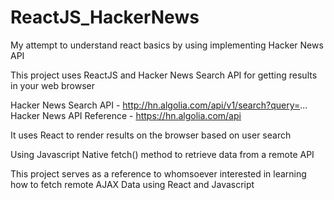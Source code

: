 # ReactJS_HackerNews
My attempt to understand react basics by using implementing Hacker News API

This project uses ReactJS and Hacker News Search API for getting results in your web browser

Hacker News Search API -  http://hn.algolia.com/api/v1/search?query=...
Hacker News API Reference - https://hn.algolia.com/api

It uses React to render results on the browser based on user search 

Using Javascript Native fetch() method to retrieve data from a remote API

This project serves as a reference to whomsoever interested in learning how to fetch remote AJAX Data using React and Javascript
